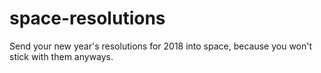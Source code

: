 # space-resolutions
Send your new year's resolutions for 2018 into space, because you won't stick with them anyways.
